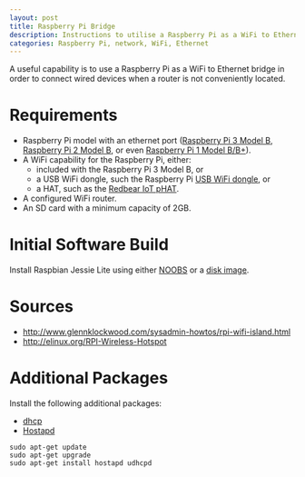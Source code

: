 ```yaml
---
layout: post
title: Raspberry Pi Bridge
description: Instructions to utilise a Raspberry Pi as a WiFi to Ethernet bridge
categories: Raspberry Pi, network, WiFi, Ethernet
---
```


A useful capability is to use a Raspberry Pi as a WiFi to Ethernet bridge in order to connect wired devices when a router is not conveniently located.

# Requirements

* Raspberry Pi model with an ethernet port ([Raspberry Pi 3 Model B](https://www.raspberrypi.org/products/raspberry-pi-3-model-b/), [Raspberry Pi 2 Model B](https://www.raspberrypi.org/products/raspberry-pi-2-model-b/), or even [Raspberry Pi 1 Model B/B+](https://www.raspberrypi.org/products/model-b-plus/)).
* A WiFi capability for the Raspberry Pi, either:
  * included with the Raspberry Pi 3 Model B, or
  * a USB WiFi dongle, such the Raspberry Pi [USB WiFi dongle](https://www.raspberrypi.org/products/usb-wifi-dongle/), or
  * a HAT, such as the [Redbear IoT pHAT](https://redbear.cc/product/rpi/iot-phat.html).
* A configured WiFi router.
* An SD card with a minimum capacity of 2GB.

# Initial Software Build

Install Raspbian Jessie Lite using either [NOOBS](https://www.raspberrypi.org/downloads/noobs/) or a [disk image](https://www.raspberrypi.org/downloads/raspbian/).

# Sources

* http://www.glennklockwood.com/sysadmin-howtos/rpi-wifi-island.html
* http://elinux.org/RPI-Wireless-Hotspot

# Additional Packages

Install the following additional packages:

* [dhcp](https://en.wikipedia.org/wiki/DHCPD)
* [Hostapd](https://en.wikipedia.org/wiki/Hostapd)

```
sudo apt-get update
sudo apt-get upgrade
sudo apt-get install hostapd udhcpd
```
